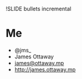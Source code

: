 !SLIDE bullets incremental
# Me #

* @jms_
* James Ottaway
* james@ottaway.mp
* http://james.ottaway.mp